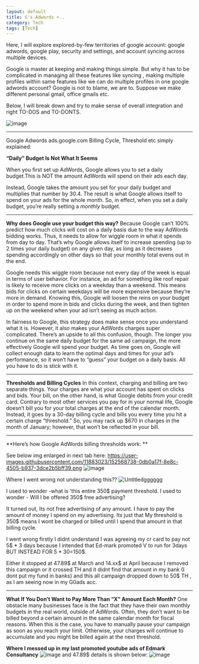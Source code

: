 ```yaml
---
layout: default
title: G's-Adwords +..
category: Tech
tags: [Tech]
---
```


Here, I will explore explored-by-few territories of google account: google adwords, google play, security and settings, and account syncing across multiple devices.

Google is master at keeping and making things simple. But why it has to be complicated in managing all these features like syncing , making multiple profiles within same features like we can do multiple profiles in one google adwords account?
Google is not to blame, we are to. Suppose we make different personal gmail, office gmails etc.

Below, I will break down and try to make sense of overall integration and right TO-DOS and TO-DONTS.

![image](https://user-images.githubusercontent.com/11883023/152491914-ae798da1-18d6-484e-8113-fc2669e77edf.png)

---
Google Adwords ads.google.com Billing Cycle, Threshold etc simply explained:

**“Daily” Budget Is Not What It Seems**

  When you first set up AdWords, Google allows you to set a daily budget.This is NOT the amount AdWords will spend on their ads each day. 

Instead, Google takes the amount you set for your daily budget and multiplies that number by 30.4. The result is what Google allows itself to spend on your ads for the whole month. So, in effect, when you set a daily budget, you’re really setting a *monthly* budget.

---
**Why does Google use your budget this way?**
  Because Google can’t 100% predict how much clicks will cost on a daily basis due to the way AdWords bidding works. Thus, it needs to allow for wiggle room in what it spends from day to day. That’s why Google allows itself to increase spending (up to 2 times your daily budget) on any given day, as long as it decreases spending accordingly on other days so that your monthly total evens out in the end. 
  
  Google needs this wiggle room because not every day of the week is equal in terms of user behavior. For instance, an ad for something like roof repair is likely to receive more clicks on a weekday than a weekend. This means bids for clicks on certain weekdays will be more expensive because they’re more in demand. Knowing this, Google will loosen the reins on your budget in order to spend more in bids and clicks during the week, and then tighten up on the weekend when your ad isn’t seeing as much action. 
  
  In fairness to Google, this strategy does make sense once you understand what it is. However, it also makes your AdWords charges super complicated. There’s an upside to all this confusion, though. The longer you continue on the same daily budget for the same ad campaign, the more effectively Google will spend your budget. As time goes on, Google will collect enough data to learn the optimal days and times for your ad’s performance, so it won’t have to “guess” your budget on a daily basis. All you have to do is stick with it.

---
**Thresholds and Billing Cycles**
In this context, charging and billing are two separate things. Your charges are what your account has spent on clicks and bids. Your bill, on the other hand, is what Google debits from your credit card. Contrary to most other services you pay for in your normal life, Google doesn’t bill you for your total charges at the end of the calendar month. Instead, it goes by a 30-day billing cycle and bills you every time you hit a certain charge “threshold.” So, you may rack up $670 in charges in the month of January; however, that won’t be reflected in your bill.

---
**Here’s how Google AdWords billing thresholds work: **

See below img enlarged in next tab here: https://user-images.githubusercontent.com/11883023/152568738-0db0a17f-8e8c-4505-b937-3dce2b5bff39.png
![image](https://user-images.githubusercontent.com/11883023/152568738-0db0a17f-8e8c-4505-b937-3dce2b5bff39.png)

Where I went wrong not understanding this??
![Untitledgggggg](https://user-images.githubusercontent.com/11883023/152497103-33b8f770-790d-40aa-9445-5e35788ece6f.png)

I used to wonder -what is 'this entire 350$ payment threshold. I used to wonder - Will I be offered 350$ free advertising?

It turned out, Its not free advertising of any amount. I have to pay the amount of money I spend on my advertising.
Its just that My threshold is 350$ means I wont be charged or billed until I spend that amount in that billing cycle.

I went wrong firstly I didnt understand I was agreeing my cr card to pay not 5$ * 3 days because I intended that Ed-mark promoted V to run for 3days BUT INSTEAD FOR 5 * 30=150$.  

Either it stopped at 47.89$ at March and 14.xx$ at April because I removed this campaign or it crossed TH and it didnt find that amount in my bank (I dont put my fund in banks) and this all campaign dropped down to 50$ TH , as I am seeing now in my G0ads acc.

---
**What If You Don’t Want to Pay More Than “X” Amount Each Month?**
One obstacle many businesses face is the fact that they have their own monthly budgets in the real world, outside of AdWords. Often, they don’t want to be billed beyond a certain amount in the same calendar month for fiscal reasons. When this is the case, you have to manually pause your campaign as soon as you reach your limit. Otherwise, your charges will continue to accumulate and you might be billed again at the next threshold. 

**Where I messed up in my last promoted youtube ads of Edmark Consultancy**
![image](https://user-images.githubusercontent.com/11883023/152506156-d8aca02b-c3fc-4717-a820-c05fc91b8135.png)
and 47.89$ details is shown below: 
![image](https://user-images.githubusercontent.com/11883023/152321693-36455500-b7d8-4d8a-8711-cdc2eeae9824.png)
